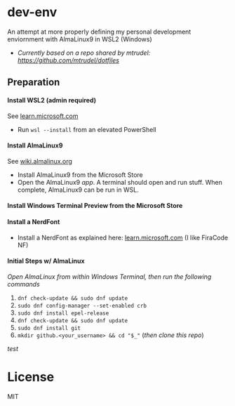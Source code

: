 # dev-env
An attempt at more properly defining my personal development enviornment with AlmaLinux9 in WSL2 (Windows)
- *Currently based on a repo shared by mtrudel: https://github.com/mtrudel/dotfiles*

## Preparation
#### Install WSL2 (admin required)
See [learn.microsoft.com](https://learn.microsoft.com/en-us/windows/wsl/install)
- Run ```wsl --install``` from an elevated PowerShell
#### Install AlmaLinux9
See [wiki.almalinux.org](https://wiki.almalinux.org/documentation/wsl.html#about-wsl)
- Install AlmaLinux9 from the Microsoft Store
- Open the AlmaLinux9 _app_. A terminal should open and run stuff. When complete, AlmaLinux9 can be run in WSL.
#### Install Windows Terminal Preview from the Microsoft Store
#### Install a NerdFont
- Install a NerdFont as explained here: [learn.microsoft.com](https://learn.microsoft.com/en-us/windows/terminal/tutorials/custom-prompt-setup#install-a-nerd-font) (I like FiraCode NF)
#### Initial Steps w/ AlmaLinux
*Open AlmaLinux from within Windows Terminal, then run the following commands*
1. ```dnf check-update && sudo dnf update```
2. ```sudo dnf config-manager --set-enabled crb```
3. ```sudo dnf install epel-release```
4. ```dnf check-update && sudo dnf update```
5. ```sudo dnf install git```
6. ```mkdir github.<your_username> && cd "$_"``` (*then clone this repo*)

*test*

# License
MIT
